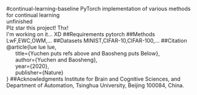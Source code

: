 #continual-learning-baseline
PyTorch implementation of various methods for continual learning  
unfinished  
Plz star this project! Thx!  
I'm working on it... XD
##Requirements
pytorch
##Methods
LwF,EWC,OWM,...
##Datasets
MINIST,CIFAR-10,CIFAR-100,...
##Citation
@article{lue lue lue,  
&nbsp; &nbsp; &nbsp; title={Yuchen puts refs above and Baosheng puts Below},  
&nbsp; &nbsp; &nbsp; author={Yuchen and Baosheng},  
&nbsp; &nbsp; &nbsp; year={2020},  
&nbsp; &nbsp; &nbsp; publisher={Nature}  
}
##Acknowledgments
Institute for Brain and Cognitive Sciences, 
and Department of Automation, 
Tsinghua University, Beijing 100084, China.